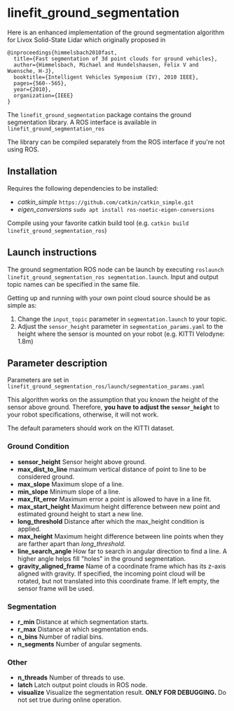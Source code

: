 # linefit_ground_segmentation

Here is an enhanced implementation of the ground segmentation algorithm for Livox Solid-State Lidar which originally proposed in 
```
@inproceedings{himmelsbach2010fast,
  title={Fast segmentation of 3d point clouds for ground vehicles},
  author={Himmelsbach, Michael and Hundelshausen, Felix V and Wuensche, H-J},
  booktitle={Intelligent Vehicles Symposium (IV), 2010 IEEE},
  pages={560--565},
  year={2010},
  organization={IEEE}
}
```
The `linefit_ground_segmentation` package contains the ground segmentation library.
A ROS interface is available in `linefit_ground_segmentation_ros` 

The library can be compiled separately from the ROS interface if you're not using ROS.

## Installation

Requires the following dependencies to be installed:

- *catkin_simple* `https://github.com/catkin/catkin_simple.git` 
- *eigen_conversions* `sudo apt install ros-noetic-eigen-conversions`

Compile using your favorite catkin build tool (e.g. `catkin build linefit_ground_segmentation_ros`)

## Launch instructions

The ground segmentation ROS node can be launch by executing `roslaunch linefit_ground_segmentation_ros segmentation.launch`.
Input and output topic names can be specified in the same file.

Getting up and running with your own point cloud source should be as simple as:

1. Change the `input_topic` parameter in `segmentation.launch` to your topic.
2. Adjust the `sensor_height` parameter in `segmentation_params.yaml` to the height where the sensor is mounted on your robot (e.g. KITTI Velodyne: 1.8m)

## Parameter description

Parameters are set in `linefit_ground_segmentation_ros/launch/segmentation_params.yaml`

This algorithm works on the assumption that you known the height of the sensor above ground. 
Therefore, **you have to adjust the `sensor_height`** to your robot specifications, otherwise, it will not work.

The default parameters should work on the KITTI dataset.

### Ground Condition
- **sensor_height**  Sensor height above ground.
- **max_dist_to_line**  maximum vertical distance of point to line to be considered ground.
- **max_slope**  Maximum slope of a line.
- **min_slope**  Minimum slope of a line.
- **max_fit_error**  Maximum error a point is allowed to have in a line fit.
- **max_start_height**  Maximum height difference between new point and estimated ground height to start a new line.
- **long_threshold**  Distance after which the max_height condition is applied.
- **max_height**  Maximum height difference between line points when they are farther apart than *long_threshold*.
- **line_search_angle**  How far to search in angular direction to find a line. A higher angle helps fill "holes" in the ground segmentation.
- **gravity_aligned_frame**  Name of a coordinate frame which has its z-axis aligned with gravity. If specified, the incoming point cloud will be rotated, but not translated into this coordinate frame. If left empty, the sensor frame will be used.

### Segmentation

- **r_min**  Distance at which segmentation starts.
- **r_max**  Distance at which segmentation ends.
- **n_bins**  Number of radial bins.
- **n_segments**  Number of angular segments.

### Other

- **n_threads**  Number of threads to use.
- **latch**  Latch output point clouds in ROS node. 
- **visualize** Visualize the segmentation result. **ONLY FOR DEBUGGING.** Do not set true during online operation.
